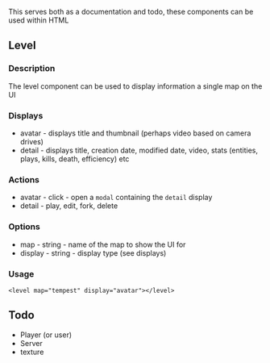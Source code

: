 
This serves both as a documentation and todo, these components can be used within HTML

## Level
### Description
The level component can be used to display information a single map on the UI
### Displays
* avatar - displays title and thumbnail (perhaps video based on camera drives)
* detail - displays title, creation date, modified date, video, stats (entities, plays, kills, death, efficiency) etc


### Actions
* avatar - click - open a `modal` containing the `detail` display
* detail - play, edit, fork, delete

### Options
* map - string - name of the map to show the UI for
* display - string - display type (see displays)

### Usage
`<level map="tempest" display="avatar"></level>`

## Todo

* Player (or user)
* Server
* texture
